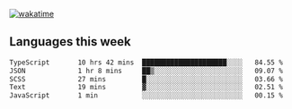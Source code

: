 [![wakatime](https://wakatime.com/badge/user/2d08dcba-b829-42d8-897d-6a005f58591f.svg)](https://wakatime.com/@2d08dcba-b829-42d8-897d-6a005f58591f)

## Languages this week

<!--START_SECTION:waka-->

```txt
TypeScript       10 hrs 42 mins  █████████████████████░░░░   84.55 %
JSON             1 hr 8 mins     ██▒░░░░░░░░░░░░░░░░░░░░░░   09.07 %
SCSS             27 mins         █░░░░░░░░░░░░░░░░░░░░░░░░   03.66 %
Text             19 mins         ▓░░░░░░░░░░░░░░░░░░░░░░░░   02.51 %
JavaScript       1 min           ░░░░░░░░░░░░░░░░░░░░░░░░░   00.15 %
```

<!--END_SECTION:waka-->
